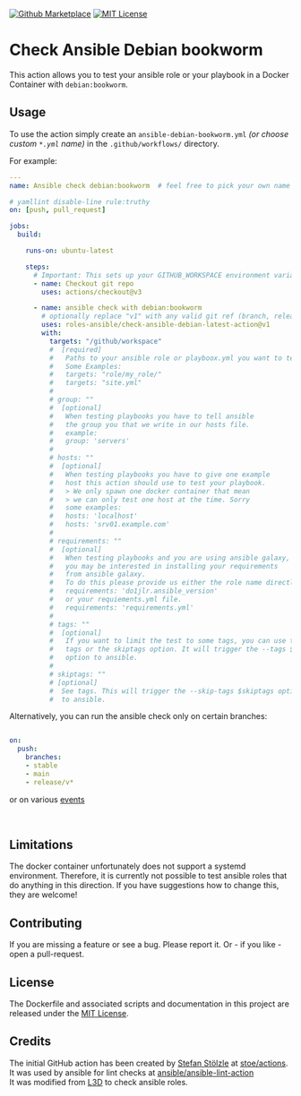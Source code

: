 [![Github Marketplace](https://raw.githubusercontent.com/roles-ansible/check-ansible-debian-bookworm-action/main/.github/marketplace.svg?sanitize=true)](https://github.com/marketplace/actions/check-ansible-debian-bookworm)
[![MIT License](https://raw.githubusercontent.com/roles-ansible/check-ansible-debian-bookworm-action/main/.github/license.svg?sanitize=true)](https://github.com/roles-ansible/check-ansible-debian-bookworm-action/blob/main/LICENSE)

 Check Ansible Debian bookworm
=======================
This action allows you to test your ansible role or your playbook in a Docker Container with ``debian:bookworm``.

## Usage
To use the action simply create an ``ansible-debian-bookworm.yml`` *(or choose custom ``*.yml`` name)* in the ``.github/workflows/`` directory.

For example:

```yaml
---
name: Ansible check debian:bookworm  # feel free to pick your own name

# yamllint disable-line rule:truthy
on: [push, pull_request]

jobs:
  build:

    runs-on: ubuntu-latest

    steps:
      # Important: This sets up your GITHUB_WORKSPACE environment variable
      - name: Checkout git repo
        uses: actions/checkout@v3

      - name: ansible check with debian:bookworm
        # optionally replace "v1" with any valid git ref (branch, release, commit...)
        uses: roles-ansible/check-ansible-debian-latest-action@v1
        with:
          targets: "/github/workspace"
          #  [required]
          #   Paths to your ansible role or playboox.yml you want to test
          #   Some Examples:
          #   targets: "role/my_role/"
          #   targets: "site.yml"
          #
          # group: ""
          #  [optional]
          #   When testing playbooks you have to tell ansible
          #   the group you that we write in our hosts file.
          #   example:
          #   group: 'servers'
          #
          # hosts: ""
          #  [optional]
          #   When testing playbooks you have to give one example
          #   host this action should use to test your playbook.
          #   > We only spawn one docker container that mean
          #   > we can only test one host at the time. Sorry
          #   some examples:
          #   hosts: 'localhost'
          #   hosts: 'srv01.example.com'
          #
          # requirements: ""
          #  [optional]
          #   When testing playbooks and you are using ansible galaxy,
          #   you may be interested in installing your requirements
          #   from ansible galaxy.
          #   To do this please provide us either the role name directly
          #   requirements: 'do1jlr.ansible_version'
          #   or your requiements.yml file.
          #   requirements: 'requirements.yml'
          #
          # tags: ""
          #  [optional]
          #   If you want to limit the test to some tags, you can use this
          #   tags or the skiptags option. It will trigger the --tags $tags
          #   option to ansible.
          #
          # skiptags: ""
          # [optional]
          #  See tags. This will trigger the --skip-tags $skiptags option
          #  to ansible.
```

Alternatively, you can run the ansible check only on certain branches:

```yaml

on:
  push:
    branches:
    - stable
    - main
    - release/v*
```

or on various [events](https://help.github.com/en/articles/events-that-trigger-workflows)

<br/>

 Limitations
-------------
The docker container unfortunately does not support a systemd environment. Therefore, it is currently not possible to test ansible roles that do anything in this direction.
If you have suggestions how to change this, they are welcome!


 Contributing
-------------
If you are missing a feature or see a bug. Please report it. Or - if you like - open a pull-request.

 License
----------
The Dockerfile and associated scripts and documentation in this project are released under the [MIT License](LICENSE).

 Credits
--------------
The initial GitHub action has been created by [Stefan Stölzle](https://github.com/stoe) at
[stoe/actions](https://github.com/stoe/actions).<br/>
It was used by ansible for lint checks at [ansible/ansible-lint-action](https://github.com/ansible/ansible-lint-action.git)<br/>
It was modified from [L3D](https://github.com/do1jlr) to check ansible roles.
